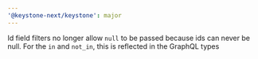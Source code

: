 ```yaml
---
'@keystone-next/keystone': major
---
```


Id field filters no longer allow `null` to be passed because ids can never be null. For the `in` and `not_in`, this is reflected in the GraphQL types
